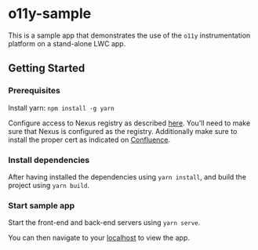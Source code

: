 # o11y-sample

This is a sample app that demonstrates the use of the `o11y` instrumentation platform on a stand-alone LWC app.

## Getting Started

### Prerequisites

Install yarn: `npm install -g yarn`

Configure access to Nexus registry as described [here](https://git.soma.salesforce.com/nodeforce/nexus-npms). You'll need to make sure that Nexus is configured as the registry. Additionally make sure to install the proper cert as indicated on [Confluence](https://confluence.internal.salesforce.com/pages/viewpage.action?spaceKey=NEXUS&title=Nexus+NPM+Repositories).

### Install dependencies

After having installed the dependencies using `yarn install`, and build the project using `yarn build`.

### Start sample app

Start the front-end and back-end servers using `yarn serve`.

You can then navigate to your [localhost](http://localhost:3001) to view the app.
